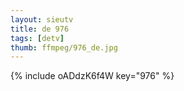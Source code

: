 ```yaml
--- 
layout: sieutv
title: de 976
tags: [detv]
thumb: ffmpeg/976_de.jpg
---
```

{% include oADdzK6f4W key="976" %} 
